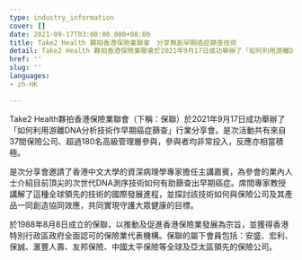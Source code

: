 ```yaml
---
type: industry_information
cover: []
date: 2021-09-17T03:00:00.000+08:00
title: Take2 Health 夥拍香港保險業聯會　分享無創早期癌症篩查技術
detail: Take2 Health 夥拍香港保險業聯會於2021年9月17日成功舉辦了「如何利用游離DNA分析技術作早期癌症篩查」行業分享會，參與者均非常投入，反應亦相當積極。
href: ''
slug: ''
languages:
- zh-HK

---
```

Take2 Health夥拍香港保險業聯會（下稱：保聯）於2021年9月17日成功舉辦了「如何利用游離DNA分析技術作早期癌症篩查」行業分享會。是次活動共有來自37間保險公司、超過180名高級管理層參與，參與者均非常投入，反應亦相當積極。

是次分享會邀請了香港中文大學的資深病理學專家擔任主講嘉賓，為參會的業內人士介紹目前頂尖的次世代DNA測序技術如何有助篩查出早期癌症。席間專家教授講解了這種全球領先的技術的國際發展進程，並探討該技術如何與保險公司及其產品一同創造協同效應，共同實現守護大眾健康的目標。

於1988年8月8日成立的保聯，以推動及促進香港保險業發展為宗旨，並獲得香港特別行政區政府全面認可的保險業代表機構。保聯的屬下會員包括：安盛、宏利、保誠、滙豐人壽、友邦保險、中國太平保險等全球及亞太區領先的保險公司。